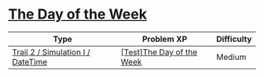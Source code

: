 # [The Day of the Week](https://www.codetree.ai/trails/complete/curated-cards/test-the-day-of-the-day)

|Type|Problem XP|Difficulty|
|---|---|---|
|[Trail 2 / Simulation I / DateTime](https://www.codetree.ai/trail-info/novice-mid/)|[[Test]The Day of the Week](https://www.codetree.ai/trails/complete/curated-cards/test-the-day-of-the-day/)|Medium|

